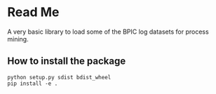 # Read Me

A very basic library to load some of the BPIC log datasets for process mining.

## How to install the package
```console
python setup.py sdist bdist_wheel
pip install -e .
```